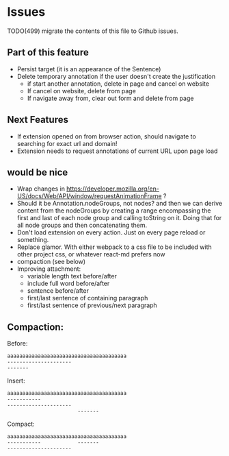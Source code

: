 # Issues

TODO(499) migrate the contents of this file to Github issues.

## Part of this feature

- Persist target (it is an appearance of the Sentence)
- Delete temporary annotation if the user doesn't create the justification
  - if start another annotation, delete in page and cancel on website
  - If cancel on website, delete from page
  - If navigate away from, clear out form and delete from page

## Next Features

- If extension opened on from browser action, should navigate to searching for exact url and domain!
- Extension needs to request annotations of current URL upon page load

## would be nice

- Wrap changes in https://developer.mozilla.org/en-US/docs/Web/API/window/requestAnimationFrame ?
- Should it be Annotation.nodeGroups, not nodes? and then we can derive content from the nodeGroups by creating a range encompassing the
  first and last of each node group and calling toString on it. Doing that for all node groups and then concatenating them.
- Don't load extension on every action. Just on every page reload or something.
- Replace glamor. With either webpack to a css file to be included with other project css, or whatever react-md prefers now
- compaction (see below)
- Improving attachment:
  - variable length text before/after
  - include full word before/after
  - sentence before/after
  - first/last sentence of containing paragraph
  - first/last sentence of previous/next paragraph

## Compaction:

Before:

```text
aaaaaaaaaaaaaaaaaaaaaaaaaaaaaaaaaaaaaaa
---------------------
-------
```

Insert:

```text
aaaaaaaaaaaaaaaaaaaaaaaaaaaaaaaaaaaaaaa
-----------
---------------------
                       -------
```

Compact:

```text
aaaaaaaaaaaaaaaaaaaaaaaaaaaaaaaaaaaaaaa
-----------            -------
---------------------
```
